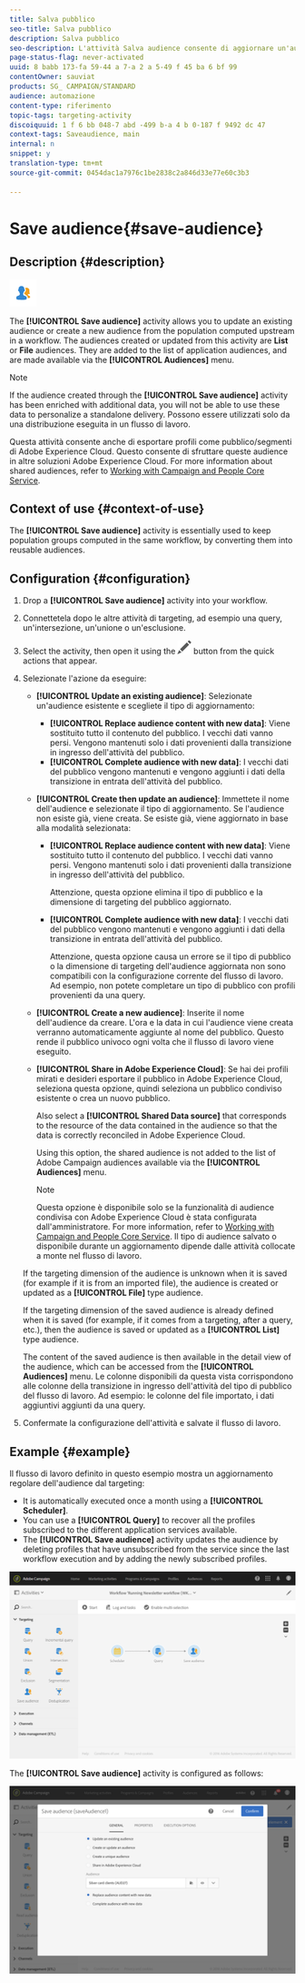 ```yaml
---
title: Salva pubblico
seo-title: Salva pubblico
description: Salva pubblico
seo-description: L'attività Salva audience consente di aggiornare un'audience esistente o di creare un nuovo pubblico dalla popolazione calcolata a monte in un flusso di lavoro.
page-status-flag: never-activated
uuid: 8 babb 173-fa 59-44 a 7-a 2 a 5-49 f 45 ba 6 bf 99
contentOwner: sauviat
products: SG_ CAMPAIGN/STANDARD
audience: automazione
content-type: riferimento
topic-tags: targeting-activity
discoiquuid: 1 f 6 bb 048-7 abd -499 b-a 4 b 0-187 f 9492 dc 47
context-tags: Saveaudience, main
internal: n
snippet: y
translation-type: tm+mt
source-git-commit: 0454dac1a7976c1be2838c2a846d33e77e60c3b3

---
```



# Save audience{#save-audience}

## Description {#description}

![](assets/save_audience.png)

The **[!UICONTROL Save audience]** activity allows you to update an existing audience or create a new audience from the population computed upstream in a workflow. The audiences created or updated from this activity are **List** or **File** audiences. They are added to the list of application audiences, and are made available via the **[!UICONTROL Audiences]** menu.

>[!NOTE]
>
>If the audience created through the **[!UICONTROL Save audience]** activity has been enriched with additional data, you will not be able to use these data to personalize a standalone delivery. Possono essere utilizzati solo da una distribuzione eseguita in un flusso di lavoro.

Questa attività consente anche di esportare profili come pubblico/segmenti di Adobe Experience Cloud. Questo consente di sfruttare queste audience in altre soluzioni Adobe Experience Cloud. For more information about shared audiences, refer to [Working with Campaign and People Core Service](../../integrating/using/about-campaign-audience-manager-or-people-core-service-integration.md).

## Context of use {#context-of-use}

The **[!UICONTROL Save audience]** activity is essentially used to keep population groups computed in the same workflow, by converting them into reusable audiences.

## Configuration {#configuration}

1. Drop a **[!UICONTROL Save audience]** activity into your workflow.
1. Connettetela dopo le altre attività di targeting, ad esempio una query, un'intersezione, un'unione o un'esclusione.
1. Select the activity, then open it using the ![](assets/edit_darkgrey-24px.png) button from the quick actions that appear.
1. Selezionate l'azione da eseguire:

   * **[!UICONTROL Update an existing audience]**: Selezionate un'audience esistente e scegliete il tipo di aggiornamento:

      * **[!UICONTROL Replace audience content with new data]**: Viene sostituito tutto il contenuto del pubblico. I vecchi dati vanno persi. Vengono mantenuti solo i dati provenienti dalla transizione in ingresso dell'attività del pubblico.
      * **[!UICONTROL Complete audience with new data]**: I vecchi dati del pubblico vengono mantenuti e vengono aggiunti i dati della transizione in entrata dell'attività del pubblico.
   * **[!UICONTROL Create then update an audience]**: Immettete il nome dell'audience e selezionate il tipo di aggiornamento. Se l'audience non esiste già, viene creata. Se esiste già, viene aggiornato in base alla modalità selezionata:

      * **[!UICONTROL Replace audience content with new data]**: Viene sostituito tutto il contenuto del pubblico. I vecchi dati vanno persi. Vengono mantenuti solo i dati provenienti dalla transizione in ingresso dell'attività del pubblico.

         Attenzione, questa opzione elimina il tipo di pubblico e la dimensione di targeting del pubblico aggiornato.

      * **[!UICONTROL Complete audience with new data]**: I vecchi dati del pubblico vengono mantenuti e vengono aggiunti i dati della transizione in entrata dell'attività del pubblico.

         Attenzione, questa opzione causa un errore se il tipo di pubblico o la dimensione di targeting dell'audience aggiornata non sono compatibili con la configurazione corrente del flusso di lavoro. Ad esempio, non potete completare un tipo di pubblico con profili provenienti da una query.
   * **[!UICONTROL Create a new audience]**: Inserite il nome dell'audience da creare. L'ora e la data in cui l'audience viene creata verranno automaticamente aggiunte al nome del pubblico. Questo rende il pubblico univoco ogni volta che il flusso di lavoro viene eseguito.
   * **[!UICONTROL Share in Adobe Experience Cloud]**: Se hai dei profili mirati e desideri esportare il pubblico in Adobe Experience Cloud, seleziona questa opzione, quindi seleziona un pubblico condiviso esistente o crea un nuovo pubblico.

      Also select a **[!UICONTROL Shared Data source]** that corresponds to the resource of the data contained in the audience so that the data is correctly reconciled in Adobe Experience Cloud.

      Using this option, the shared audience is not added to the list of Adobe Campaign audiences available via the **[!UICONTROL Audiences]** menu.

      >[!NOTE]
      >
      >Questa opzione è disponibile solo se la funzionalità di audience condivisa con Adobe Experience Cloud è stata configurata dall'amministratore. For more information, refer to [Working with Campaign and People Core Service](../../integrating/using/about-campaign-audience-manager-or-people-core-service-integration.md).
   Il tipo di audience salvato o disponibile durante un aggiornamento dipende dalle attività collocate a monte nel flusso di lavoro.

   If the targeting dimension of the audience is unknown when it is saved (for example if it is from an imported file), the audience is created or updated as a **[!UICONTROL File]** type audience.

   If the targeting dimension of the saved audience is already defined when it is saved (for example, if it comes from a targeting, after a query, etc.), then the audience is saved or updated as a **[!UICONTROL List]** type audience.

   The content of the saved audience is then available in the detail view of the audience, which can be accessed from the **[!UICONTROL Audiences]** menu. Le colonne disponibili da questa vista corrispondono alle colonne della transizione in ingresso dell'attività del tipo di pubblico del flusso di lavoro. Ad esempio: le colonne del file importato, i dati aggiuntivi aggiunti da una query.

1. Confermate la configurazione dell'attività e salvate il flusso di lavoro.

## Example {#example}

Il flusso di lavoro definito in questo esempio mostra un aggiornamento regolare dell'audience dal targeting:

* It is automatically executed once a month using a **[!UICONTROL Scheduler]**.
* You can use a **[!UICONTROL Query]** to recover all the profiles subscribed to the different application services available.
* The **[!UICONTROL Save audience]** activity updates the audience by deleting profiles that have unsubscribed from the service since the last workflow execution and by adding the newly subscribed profiles.

![](assets/save_audience_example_1.png)

The **[!UICONTROL Save audience]** activity is configured as follows:

![](assets/save_audience_example_2.png)

